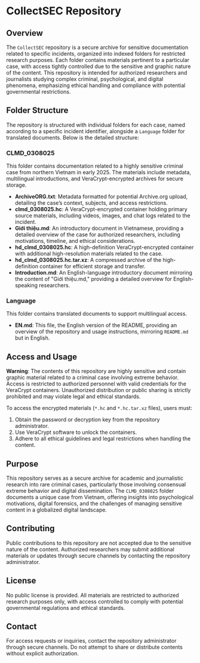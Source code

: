 # CollectSEC Repository

## Overview
The `CollectSEC` repository is a secure archive for sensitive documentation related to specific incidents, organized into indexed folders for restricted research purposes. Each folder contains materials pertinent to a particular case, with access tightly controlled due to the sensitive and graphic nature of the content. This repository is intended for authorized researchers and journalists studying complex criminal, psychological, and digital phenomena, emphasizing ethical handling and compliance with potential governmental restrictions.

## Folder Structure
The repository is structured with individual folders for each case, named according to a specific incident identifier, alongside a `Language` folder for translated documents. Below is the detailed structure:

### CLMD_0308025
This folder contains documentation related to a highly sensitive criminal case from northern Vietnam in early 2025. The materials include metadata, multilingual introductions, and VeraCrypt-encrypted archives for secure storage.

- **ArchiveORG.txt**: Metadata formatted for potential Archive.org upload, detailing the case’s context, subjects, and access restrictions.
- **clmd_0308025.hc**: A VeraCrypt-encrypted container holding primary source materials, including videos, images, and chat logs related to the incident.
- **Giới thiệu.md**: An introductory document in Vietnamese, providing a detailed overview of the case for authorized researchers, including motivations, timeline, and ethical considerations.
- **hd_clmd_0308025.hc**: A high-definition VeraCrypt-encrypted container with additional high-resolution materials related to the case.
- **hd_clmd_0308025.hc.tar.xz**: A compressed archive of the high-definition container for efficient storage and transfer.
- **Introduction.md**: An English-language introductory document mirroring the content of "Giới thiệu.md," providing a detailed overview for English-speaking researchers.

### Language
This folder contains translated documents to support multilingual access.

- **EN.md**: This file, the English version of the README, providing an overview of the repository and usage instructions, mirroring `README.md` but in English.

## Access and Usage
**Warning**: The contents of this repository are highly sensitive and contain graphic material related to a criminal case involving extreme behavior. Access is restricted to authorized personnel with valid credentials for the VeraCrypt containers. Unauthorized distribution or public sharing is strictly prohibited and may violate legal and ethical standards.

To access the encrypted materials (`*.hc` and `*.hc.tar.xz` files), users must:
1. Obtain the password or decryption key from the repository administrator.
2. Use VeraCrypt software to unlock the containers.
3. Adhere to all ethical guidelines and legal restrictions when handling the content.

## Purpose
This repository serves as a secure archive for academic and journalistic research into rare criminal cases, particularly those involving consensual extreme behavior and digital dissemination. The `CLMD_0308025` folder documents a unique case from Vietnam, offering insights into psychological motivations, digital forensics, and the challenges of managing sensitive content in a globalized digital landscape.

## Contributing
Public contributions to this repository are not accepted due to the sensitive nature of the content. Authorized researchers may submit additional materials or updates through secure channels by contacting the repository administrator.

## License
No public license is provided. All materials are restricted to authorized research purposes only, with access controlled to comply with potential governmental regulations and ethical standards.

## Contact
For access requests or inquiries, contact the repository administrator through secure channels. Do not attempt to share or distribute contents without explicit authorization.
